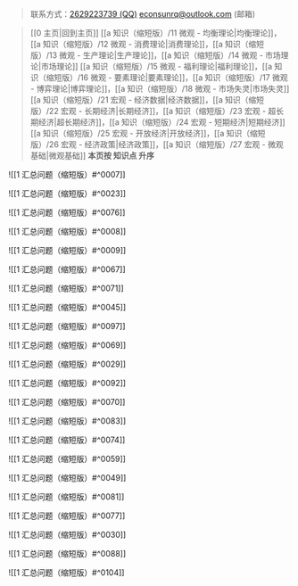 > 联系方式：<a href="https://qm.qq.com/q/iA1sKuakak">2629223739 (QQ)</a> <a href="mailto:econsunrq@outlook.com">econsunrq@outlook.com (邮箱)</a>

> [[0 主页|回到主页]]
> [[a 知识（缩短版）/11 微观 - 均衡理论|均衡理论]]，[[a 知识（缩短版）/12 微观 - 消费理论|消费理论]]，[[a 知识（缩短版）/13 微观 - 生产理论|生产理论]]，[[a 知识（缩短版）/14 微观 - 市场理论|市场理论]]
> [[a 知识（缩短版）/15 微观 - 福利理论|福利理论]]，[[a 知识（缩短版）/16 微观 - 要素理论|要素理论]]，[[a 知识（缩短版）/17 微观 - 博弈理论|博弈理论]]，[[a 知识（缩短版）/18 微观 - 市场失灵|市场失灵]]
> [[a 知识（缩短版）/21 宏观 - 经济数据|经济数据]]，[[a 知识（缩短版）/22 宏观 - 长期经济|长期经济]]，[[a 知识（缩短版）/23 宏观 - 超长期经济|超长期经济]]，[[a 知识（缩短版）/24 宏观 - 短期经济|短期经济]]
> [[a 知识（缩短版）/25 宏观 - 开放经济|开放经济]]，[[a 知识（缩短版）/26 宏观 - 经济政策|经济政策]]，[[a 知识（缩短版）/27 宏观 - 微观基础|微观基础]]
> **本页按 知识点 升序**

![[1 汇总问题（缩短版）#^0007]]

![[1 汇总问题（缩短版）#^0023]]

![[1 汇总问题（缩短版）#^0076]]

![[1 汇总问题（缩短版）#^0008]]

![[1 汇总问题（缩短版）#^0009]]

![[1 汇总问题（缩短版）#^0067]]

![[1 汇总问题（缩短版）#^0071]]

![[1 汇总问题（缩短版）#^0045]]

![[1 汇总问题（缩短版）#^0097]]

![[1 汇总问题（缩短版）#^0069]]

![[1 汇总问题（缩短版）#^0029]]

![[1 汇总问题（缩短版）#^0092]]

![[1 汇总问题（缩短版）#^0070]]

![[1 汇总问题（缩短版）#^0083]]

![[1 汇总问题（缩短版）#^0074]]

![[1 汇总问题（缩短版）#^0059]]

![[1 汇总问题（缩短版）#^0049]]

![[1 汇总问题（缩短版）#^0081]]

![[1 汇总问题（缩短版）#^0077]]

![[1 汇总问题（缩短版）#^0030]]

![[1 汇总问题（缩短版）#^0088]]

![[1 汇总问题（缩短版）#^0104]]